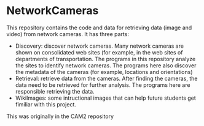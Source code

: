 # NetworkCameras

This repository contains the code and data for retrieving data (image and video) from network cameras. It has three parts:

* Discovery: discover network cameras. Many network cameras are shown on consolidated web sites (for example, in the web sites of departments of transportation. The programs in this repository analyze the sites to identify network cameras. The programs here also discover the metadata of the cameras (for example, locations and orientations)
* Retrieval: retrieve data from the cameras. After finding the cameras, the data need to be retrieved for further analysis. The programs here are responsible retrieving the data. 
* WikiImages: some intructional images that can help future students get fimiliar with this project.

This was originally in the CAM2 repository

